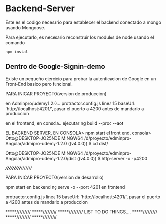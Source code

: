 ﻿# Backend-Server

Este es el codigo necesario para establecer el backend 
conectado a mongo usando Mongoose.

Para ejecutarlo, es necesario reconstruir los modulos
de node usando el comando

```
npm instal
```

## Dentro de Google-Signin-demo

Existe un pequeño ejercicio para probar la autenticacion
de Google en un Front-End basico pero funcional.

PARA INICAR PROYECTO(version de produccion)

en Adminpro/udemy1.2.0...
protractor.config.js linea 15 
    baseUrl: 'http://localhost:4201/',
pasar el puerto a 4200 antes de mandarlo a produccion


en el frontend, en consola..
ejecutar
ng build --prod --aot


EL BACKEND SERVER, EN CONSOLA> npm start
el front end, consola>
Otto@DESKTOP-JO25NDE MINGW64 /d/proyecto/Adminpro-Angular/admipro-udemy-1.2.0 ((v4.0.0))
$ cd dist/

Otto@DESKTOP-JO25NDE MINGW64 /d/proyecto/Adminpro-Angular/admipro-udemy-1.2.0/dist ((v4.0.0))
$ http-server -o -p4200


*********/////////*********///////

PARA INICAR PROYECTO(version de desarrollo)

npm start en backend
ng serve -o --port 4201 en frontend

protractor.config.js linea 15 
    baseUrl: 'http://localhost:4201/',
pasar el puerto a 4200 antes de mandarlo a produccion




*****/////////
*****/////////
*****/////////
            LIST TO DO THINGS....
*****/////////
*****/////////
*****/////////


